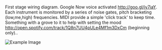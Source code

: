 First stage wiring diagram. Google Now voice activated http://goo.gl/jy7iaY. Each instrument is monitored by a series of noise gates, pitch bracketing (low,me,high) frequencies. MIDI provide a simple 'click track' to keep time. Something with a grove to it to help with setting the mood http://open.spotify.com/track/1Q8n7UU4pULe4Mf1m3DxCm (beginning only)..

![Example Image](http://www.graphicboutique.co.uk/lab/images/RW-Vis_Voc-02-00.png "Example Image")

